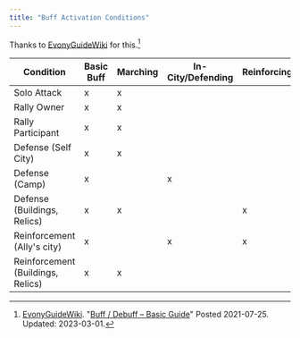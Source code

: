 ```yaml
---
title: "Buff Activation Conditions"
---
```


Thanks to [EvonyGuideWiki][] for this.[^230303-1]

|Condition|Basic Buff|Marching|In-City/Defending|Reinforcing|
| --- | --- | --- | --- | --- |
| Solo Attack | x | x | 
| Rally Owner | x | x |
| Rally Participant | x | x |
| Defense (Self City) | x | x |
| Defense (Camp) | x |  | x |
| Defense (Buildings, Relics) | x | x | | x |
| Reinforcement (Ally's city) | x |  | x | x |
| Reinforcement (Buildings, Relics) | x | x | | | x |

[EvonyGuideWiki]: <https://evonyguidewiki.com>

[^230303-1]: [EvonyGuideWiki][]. "[Buff / Debuff – Basic Guide][EGWBG]" Posted 2021-07-25. Updated: 2023-03-01. 

[EGWBG]: <https://evonyguidewiki.com/en/buff_debuff_basic_guide-en/#4_Basic_Types>

